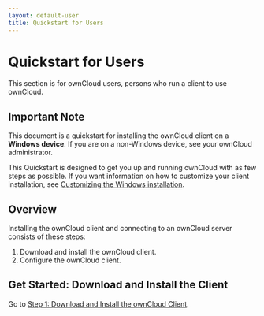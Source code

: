 ```yaml
---
layout: default-user
title: Quickstart for Users
---
```


# Quickstart for Users
This section is for ownCloud users, persons who run a client to use ownCloud.

## Important Note
This document is a quickstart for installing the ownCloud client on a **Windows device**. 
If you are on a non-Windows device, see your ownCloud administrator.

This Quickstart is designed to get you up and running ownCloud with as few steps as possible.
If you want information on how to customize your client installation, see [Customizing the Windows installation](https://doc.owncloud.org/desktop/2.5/installing.html#customizing-the-windows-installation).

## Overview
Installing the ownCloud client and connecting to an ownCloud server consists of these steps:
1. Download and install the ownCloud client.
2. Configure the ownCloud client.

## Get Started: Download and Install the Client
Go to [Step 1: Download and Install the ownCloud Client](./qs_users_sysreqs.html).


